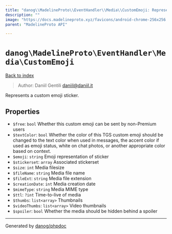 ```yaml
---
title: "danog\\MadelineProto\\EventHandler\\Media\\CustomEmoji: Represents a custom emoji sticker."
description: ""
image: "https://docs.madelineproto.xyz/favicons/android-chrome-256x256.png"
parent: "MadelineProto API"

---
```

# `danog\MadelineProto\EventHandler\Media\CustomEmoji`
[Back to index](../../../../index.html)

> Author: Daniil Gentili <daniil@daniil.it>  
  

Represents a custom emoji sticker.  



## Properties
* `$free`: `bool` Whether this custom emoji can be sent by non-Premium users
* `$textColor`: `bool` Whether the color of this TGS custom emoji should be changed to the text color when used in messages, the accent color if used as emoji status, white on chat photos, or another appropriate color based on context.
* `$emoji`: `string` Emoji representation of sticker
* `$stickerset`: `array` Associated stickerset
* `$size`: `int` Media filesize
* `$fileName`: `string` Media file name
* `$fileExt`: `string` Media file extension
* `$creationDate`: `int` Media creation date
* `$mimeType`: `string` Media MIME type
* `$ttl`: `?int` Time-to-live of media
* `$thumbs`: `list<array>` Thumbnails
* `$videoThumbs`: `list<array>` Video thumbnails
* `$spoiler`: `bool` Whether the media should be hidden behind a spoiler
---
Generated by [danog/phpdoc](https://phpdoc.daniil.it)
